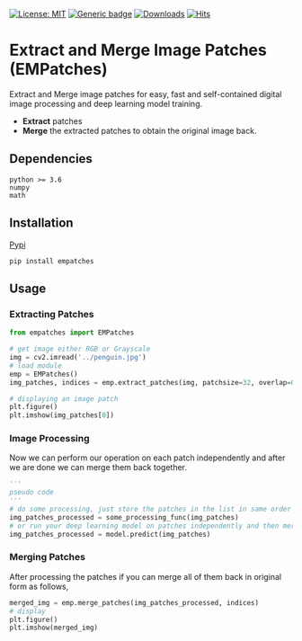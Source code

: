 
[![License: MIT](https://img.shields.io/badge/License-MIT-green.svg)](https://opensource.org/licenses/MIT)
 [![Generic badge](https://img.shields.io/badge/Version-0.1.1-<COLOR>.svg)](https://shields.io/) [![Downloads](https://pepy.tech/badge/model-profiler)](https://pepy.tech/project/empatches) [![Hits](https://hits.seeyoufarm.com/api/count/incr/badge.svg?url=https%3A%2F%2Fgithub.com%2FMr-TalhaIlyas%2FEMPatches&count_bg=%2379C83D&title_bg=%23555555&icon=&icon_color=%23E7E7E7&title=hits&edge_flat=false)](https://hits.seeyoufarm.com)

# Extract and Merge Image Patches (EMPatches)

Extract and Merge image patches for easy, fast and self-contained digital image processing and deep learning model training.

* **Extract** patches
* **Merge** the extracted patches to obtain the original image back.


## Dependencies

```
python >= 3.6
numpy 
math
```
## Installation
[Pypi](https://pypi.org/project/empatches/)
```
pip install empatches
```

## Usage

### Extracting Patches
```python
from empatches import EMPatches

# get image either RGB or Grayscale
img = cv2.imread('../penguin.jpg')
# load module
emp = EMPatches()
img_patches, indices = emp.extract_patches(img, patchsize=32, overlap=0.2)

# displaying an image patch
plt.figure()
plt.imshow(img_patches[0])
```
### Image Processing
Now we can perform our operation on each patch independently and after we are done we can merge them back together.

```python
'''
pseudo code
'''
# do some processing, just store the patches in the list in same order
img_patches_processed = some_processing_func(img_patches)
# or run your deep learning model on patches independently and then merge the predictions
img_patches_processed = model.predict(img_patches)
```

### Merging Patches
After processing the patches if you can merge all of them back in original form as follows,
```python
merged_img = emp.merge_patches(img_patches_processed, indices)
# display
plt.figure()
plt.imshow(merged_img)
```


